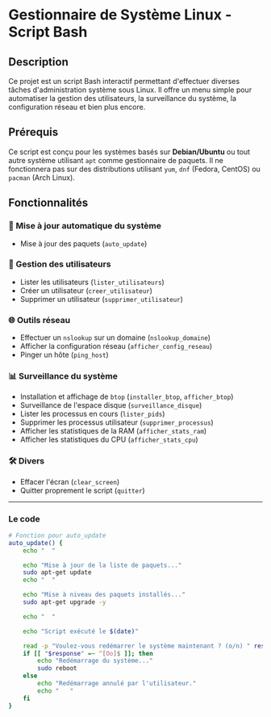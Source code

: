 # Gestionnaire de Système Linux - Script Bash

## Description

Ce projet est un script Bash interactif permettant d'effectuer diverses tâches d'administration système sous Linux. Il offre un menu simple pour automatiser la gestion des utilisateurs, la surveillance du système, la configuration réseau et bien plus encore.

## Prérequis

Ce script est conçu pour les systèmes basés sur **Debian/Ubuntu** ou tout autre système utilisant `apt` comme gestionnaire de paquets. Il ne fonctionnera pas sur des distributions utilisant `yum`, `dnf` (Fedora, CentOS) ou `pacman` (Arch Linux).

## Fonctionnalités

### 🔧 Mise à jour automatique du système
- Mise à jour des paquets (`auto_update`)

### 👤 Gestion des utilisateurs
- Lister les utilisateurs (`lister_utilisateurs`)
- Créer un utilisateur (`creer_utilisateur`)
- Supprimer un utilisateur (`supprimer_utilisateur`)

### 🌐 Outils réseau
- Effectuer un `nslookup` sur un domaine (`nslookup_domaine`)
- Afficher la configuration réseau (`afficher_config_reseau`)
- Pinger un hôte (`ping_host`)

### 📊 Surveillance du système
- Installation et affichage de `btop` (`installer_btop`, `afficher_btop`)
- Surveillance de l'espace disque (`surveillance_disque`)
- Lister les processus en cours (`lister_pids`)
- Supprimer les processus utilisateur (`supprimer_processus`)
- Afficher les statistiques de la RAM (`afficher_stats_ram`)
- Afficher les statistiques du CPU (`afficher_stats_cpu`)

### 🛠 Divers
- Effacer l'écran (`clear_screen`)
- Quitter proprement le script (`quitter`)

---

### Le code

``` bash
# Fonction pour auto_update
auto_update() {
    echo "  "

    echo "Mise à jour de la liste de paquets..." 
    sudo apt-get update 
    echo "  "

    echo "Mise à niveau des paquets installés..." 
    sudo apt-get upgrade -y 

    echo "  "

    echo "Script exécuté le $(date)" 

    read -p "Voulez-vous redémarrer le système maintenant ? (o/n) " response
    if [[ "$response" =~ ^[Oo]$ ]]; then
        echo "Redémarrage du système..." 
        sudo reboot
    else
        echo "Redémarrage annulé par l'utilisateur." 
        echo "   "
    fi
}
```

